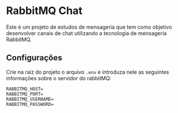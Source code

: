 # RabbitMQ Chat
Este é um projeto de estudos de mensageria que tem como objetivo desenvolver canais de chat utilizando a tecnologia de mensageria RabbitMQ. 

## Configurações 
Crie na raiz do projeto o arquivo `.env` e introduza nele as seguintes informações sobre o servidor do rabbitMQ:

```env
RABBITMQ_HOST=
RABBITMQ_PORT=
RABBITMQ_USERNAME=
RABBITMQ_PASSWORD=
```
